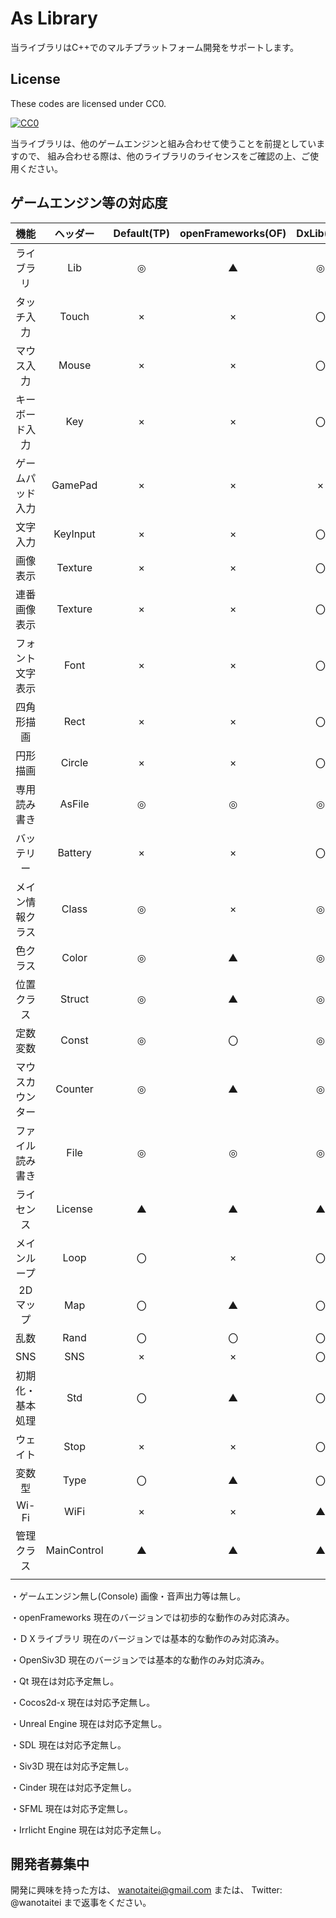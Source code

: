 ﻿# As Library
当ライブラリはC++でのマルチプラットフォーム開発をサポートします。

## License

These codes are licensed under CC0.

[![CC0](http://i.creativecommons.org/p/zero/1.0/88x31.png "CC0")](http://creativecommons.org/publicdomain/zero/1.0/deed.ja)

当ライブラリは、他のゲームエンジンと組み合わせて使うことを前提としていますので、
組み合わせる際は、他のライブラリのライセンスをご確認の上、ご使用ください。

## ゲームエンジン等の対応度

| 機能 | ヘッダー | Default(TP) | openFrameworks(OF) | DxLib(DL) | OpenSiv3D(S3) |
|:---:|:---:|:---:|:---:|:---:|:---:|
| ライブラリ | Lib | ◎ | ▲ | ◎ | ◎ |
| タッチ入力 | Touch | × | × | 〇 | ▲ |
| マウス入力 | Mouse | × | × | 〇 | 〇 |
| キーボード入力 | Key | × | × | 〇 | ▲ |
| ゲームパッド入力 | GamePad | × | × | × | × |
| 文字入力 | KeyInput | × | × | 〇 | × |
| 画像表示 | Texture | × | × | 〇 | 〇 |
| 連番画像表示 | Texture | × | × | 〇 | 〇 |
| フォント文字表示 | Font | × | × | 〇 | 〇 |
| 四角形描画 | Rect | × | × | 〇 | 〇 |
| 円形描画 | Circle | × | × | 〇 | 〇 |
| 専用読み書き | AsFile | ◎ | ◎ | ◎ | ◎ |
| バッテリー | Battery | × | × | 〇 | 〇 |
| メイン情報クラス | Class | ◎ | × | ◎ | ◎ |
| 色クラス | Color | ◎ | ▲ | ◎ | ◎ |
| 位置クラス | Struct | ◎ | ▲ | ◎ | ◎ |
| 定数変数 | Const | ◎ | 〇 | ◎ | ◎ |
| マウスカウンター | Counter | ◎ | ▲ | ◎ | ◎ |
| ファイル読み書き | File | ◎ | ◎ | ◎ | ◎ |
| ライセンス | License | ▲ | ▲ | ▲ | ▲ |
| メインループ | Loop | 〇 | × | 〇 | 〇 |
| 2Dマップ | Map | 〇 | ▲ | 〇 | 〇 |
| 乱数 | Rand | 〇 | 〇 | 〇 | 〇 |
| SNS | SNS | × | × | 〇 | 〇 |
| 初期化・基本処理 | Std | 〇 | ▲ | 〇 | 〇 |
| ウェイト | Stop | × | × | 〇 | ▲ |
| 変数型 | Type | 〇 | ▲ | 〇 | 〇 |
| Wi-Fi | WiFi | × | × | ▲ | ▲ |
| 管理クラス | MainControl | ▲ | ▲ | ▲ | ▲ |
|  |  |  |  |  |  |


・ゲームエンジン無し(Console)
画像・音声出力等は無し。

・openFrameworks
現在のバージョンでは初歩的な動作のみ対応済み。

・ＤＸライブラリ
現在のバージョンでは基本的な動作のみ対応済み。

・OpenSiv3D
現在のバージョンでは基本的な動作のみ対応済み。

・Qt
現在は対応予定無し。

・Cocos2d-x
現在は対応予定無し。

・Unreal Engine
現在は対応予定無し。

・SDL
現在は対応予定無し。

・Siv3D
現在は対応予定無し。

・Cinder
現在は対応予定無し。

・SFML
現在は対応予定無し。

・Irrlicht Engine
現在は対応予定無し。

## 開発者募集中

開発に興味を持った方は、
wanotaitei@gmail.com
または、
Twitter: @wanotaitei
まで返事をください。
